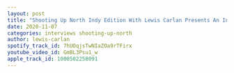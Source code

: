 ```yaml
---
layout: post
title: "Shooting Up North Indy Edition With Lewis Carlan Presents An Interview with J.P. Simms"
date: 2020-11-07
categories: interviews shooting-up-north
author: lewis-carlan
spotify_track_id: 7hUOqjsTwNIaZOa9rTFirx
youtube_video_id: GmBL3Psu1_w
apple_track_id: 1000502258091
---
```

